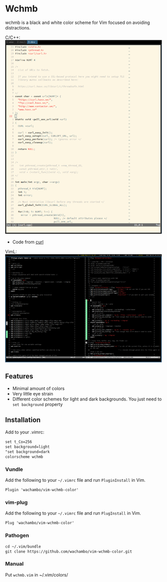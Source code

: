 # Wchmb

wchmb is a black and white color scheme for Vim focused on avoiding
distractions.

C/C++:
![Light](light.png)
* Code from [curl](https://curl.haxx.se/)

VimL:
![Dark](dark.png)


## Features
- Minimal amount of colors
- Very little eye strain
- Different color schemes for light and dark backgrounds.
  You just need to ``set background`` property

## Installation
Add to your .vimrc:

    set t_Co=256
    set background=light
    "set background=dark
    colorscheme wchmb

### Vundle
Add the following to your `~/.vimrc` file and run `PluginInstall` in Vim.

    Plugin 'wachambo/vim-wchmb-color'

### vim-plug
Add the following to your `~/.vimrc` file and run `PlugInstall` in Vim.

    Plug 'wachambo/vim-wchmb-color'

### Pathogen
    cd ~/.vim/bundle
    git clone https://github.com/wachambo/vim-wchmb-color.git

### Manual
Put ``wchmb.vim`` in ~/.vim/colors/
